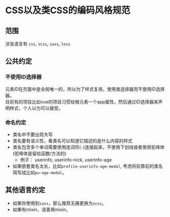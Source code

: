 # CSS以及类CSS的编码风格规范

## 范围
涉及语言有 `css`, `scss`, `sass`, `less`

## 公共约定
### 不使用ID选择器
元素ID在页面中是全局唯一的，所以为了样式复用，使用类选择器而不使用ID选择器。  
目前有的项目比如vue的项目习惯给根元素一个app属性，然后通过ID选择器来声明样式，个人以为可以接受。

### 命名约定
- 类名中不要出现大写
- 类名要有语义性，看类名可以知道它描述的是什么内容的样式
- 类名包含多个单词需要使用连词符(`-`)连接起来，不使用下划线或者使用驼峰体(驼峰体是留给函数/方法的)
  - 例子： userinfo, userinfo-nick, userinfo-age
- 如果嵌套类名太长，比如`profile-userinfo-age-medal`, 考虑将前靠前的类名简写成比如`pu-age-medal`。

## 其他语言约定
- 如果你使用到`sass`，那么推荐无痛更换为`scss`。
- 如果有mixin，请善用mixin。

